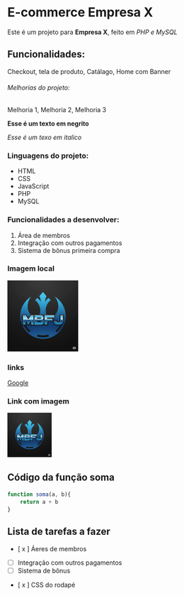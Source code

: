 # E-commerce Empresa X

Este é um projeto para **Empresa X**, feito em *PHP e MySQL*


## Funcionalidades:

Checkout, tela de produto, Catálago, Home com Banner

###### Melhorias do projeto:

Melhoria 1, Melhoria 2, Melhoria 3

**Esse é um texto em negrito**

*Esse é um texo em italico*

### Linguagens do projeto:

* HTML
* CSS
* JavaScript
* PHP
* MySQL

### Funcionalidades a desenvolver: 

1. Área de membros
2. Integração com outros pagamentos
3. Sistema de bônus primeira compra

### Imagem local

![Logo Maruzam](img/logo_maruzam_160.png)

### links

[Google](https://www.google.com)

### Link com imagem

[![Logo Maruzam](img/logo_maruzam_100.png)](https://github.com/MaruzamB)

## Código da função soma

```javascript
function soma(a, b){
    return a + b
}
```

## Lista de tarefas a fazer

- [ x ] Áeres de membros
- [ ] Integração com outros pagamentos
- [ ] Sistema de bônus
- [ x ] CSS do rodapé


